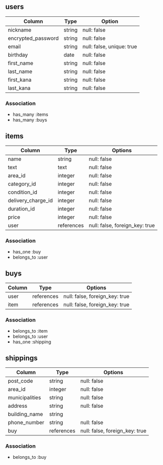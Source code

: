 ## users

| Column                 | Type    | Option                    |
|------------------------|---------|---------------------------|
| nickname               | string  | null: false               |
| encrypted_password     | string  | null: false               |
| email                  | string  | null: false, unique: true |
| birthday               | date    | null: false               |
| first_name             | string  | null: false               |
| last_name              | string  | null: false               |
| first_kana             | string  | null: false               | 
| last_kana              | string  | null: false               | 
 


### Association

- has_many :items
- has_many :buys



## items

| Column             | Type       | Options                        |
|--------------------|------------|--------------------------------|
| name               | string     | null: false                    |
| text               | text       | null: false                    | 
| area_id            | integer    | null: false                    |
| category_id        | integer    | null: false                    |
| condition_id       | integer    | null: false                    |
| delivery_charge_id | integer    | null: false                    |
| duration_id        | integer    | null: false                    |
| price              | integer    | null: false                    |
| user               | references | null: false, foreign_key: true |


### Association
- has_one :buy
- belongs_to :user


## buys

| Column         | Type       | Options                        |
|----------------|------------|--------------------------------|
| user           | references | null: false, foreign_key: true |
| item           | references | null: false, foreign_key: true |


### Association
- belongs_to :item
- belongs_to :user
- has_one :shipping

## shippings

| Column         | Type        | Options                        |
|----------------|-------------|--------------------------------|
| post_code      | string      | null: false                    |
| area_id        | integer     | null: false                    |
| municipalities | string      | null: false                    |
| address        | string      | null: false                    |
| building_name  | string      |                                |
| phone_number   | string      | null: false                    |
| buy            | references  | null: false, foreign_key: true |



### Association
- belongs_to :buy

